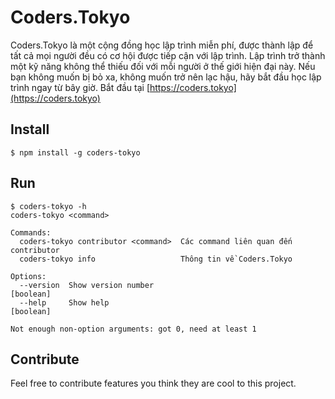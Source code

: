 # Coders.Tokyo

Coders.Tokyo là một cộng đồng học lập trình miễn phí, được thành lập để tất cả mọi người đều có cơ hội được tiếp cận với lập trình.
Lập trình trở thành một kỹ năng không thể thiếu đối với mỗi người ở thế giới hiện đại này.
Nếu bạn không muốn bị bỏ xa, không muốn trở nên lạc hậu, hãy bắt đầu học lập trình ngay từ bây giờ.
Bắt đầu tại [https://coders.tokyo](https://coders.tokyo)

## Install

```
$ npm install -g coders-tokyo
```

## Run

```
$ coders-tokyo -h
coders-tokyo <command>

Commands:
  coders-tokyo contributor <command>  Các command liên quan đến contributor
  coders-tokyo info                   Thông tin về Coders.Tokyo

Options:
  --version  Show version number                                       [boolean]
  --help     Show help                                                 [boolean]

Not enough non-option arguments: got 0, need at least 1
```

## Contribute

Feel free to contribute features you think they are cool to this project.
